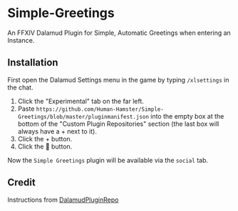 # Simple-Greetings
An FFXIV Dalamud Plugin for Simple, Automatic Greetings when entering an Instance.

## Installation
First open the Dalamud Settings menu in the game by typing `/xlsettings` in the chat.

1. Click the "Experimental" tab on the far left.
2. Paste `https://github.com/Human-Hamster/Simple-Greetings/blob/master/pluginmanifest.json` into the empty box at the bottom of the "Custom Plugin Repositories" section (the last box will always have a + next to it).
3. Click the + button.
4. Click the 💾 button.

Now the `Simple Greetings` plugin will be available via the `social` tab.

## Credit
Instructions from [DalamudPluginRepo](https://github.com/UnknownX7/DalamudPluginRepo)
